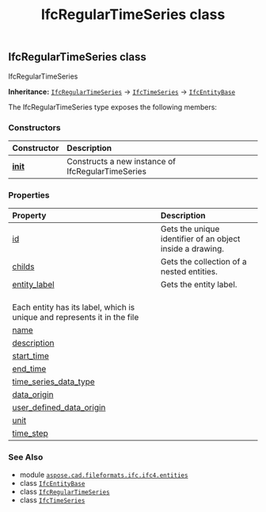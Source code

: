 ﻿---
title: IfcRegularTimeSeries class
second_title: Aspose.CAD for Python via .NET API References
description: 
type: docs
weight: 5080
url: /python-net/aspose.cad.fileformats.ifc.ifc4.entities/ifcregulartimeseries/
is_root: false
---

## IfcRegularTimeSeries class

IfcRegularTimeSeries



**Inheritance:** [`IfcRegularTimeSeries`](/cad/python-net/aspose.cad.fileformats.ifc.ifc4.entities/ifcregulartimeseries) → 
[`IfcTimeSeries`](/cad/python-net/aspose.cad.fileformats.ifc.ifc4.entities/ifctimeseries) → 
[`IfcEntityBase`](/cad/python-net/aspose.cad.fileformats.ifc/ifcentitybase)



The IfcRegularTimeSeries type exposes the following members:

### Constructors
| Constructor | Description |
| :- | :- |
| [__init__](/cad/python-net/aspose.cad.fileformats.ifc.ifc4.entities/ifcregulartimeseries/__init__/#) | Constructs a new instance of IfcRegularTimeSeries |


### Properties
| Property | Description |
| :- | :- |
| [id](/cad/python-net/aspose.cad.fileformats.ifc.ifc4.entities/ifcregulartimeseries/id) | Gets the unique identifier of an object inside a drawing. |
| [childs](/cad/python-net/aspose.cad.fileformats.ifc.ifc4.entities/ifcregulartimeseries/childs) | Gets the collection of a nested entities. |
| [entity_label](/cad/python-net/aspose.cad.fileformats.ifc.ifc4.entities/ifcregulartimeseries/entity_label) | Gets the entity label.<br/>Each entity has its label, which is unique and represents it in the file |
| [name](/cad/python-net/aspose.cad.fileformats.ifc.ifc4.entities/ifcregulartimeseries/name) |  |
| [description](/cad/python-net/aspose.cad.fileformats.ifc.ifc4.entities/ifcregulartimeseries/description) |  |
| [start_time](/cad/python-net/aspose.cad.fileformats.ifc.ifc4.entities/ifcregulartimeseries/start_time) |  |
| [end_time](/cad/python-net/aspose.cad.fileformats.ifc.ifc4.entities/ifcregulartimeseries/end_time) |  |
| [time_series_data_type](/cad/python-net/aspose.cad.fileformats.ifc.ifc4.entities/ifcregulartimeseries/time_series_data_type) |  |
| [data_origin](/cad/python-net/aspose.cad.fileformats.ifc.ifc4.entities/ifcregulartimeseries/data_origin) |  |
| [user_defined_data_origin](/cad/python-net/aspose.cad.fileformats.ifc.ifc4.entities/ifcregulartimeseries/user_defined_data_origin) |  |
| [unit](/cad/python-net/aspose.cad.fileformats.ifc.ifc4.entities/ifcregulartimeseries/unit) |  |
| [time_step](/cad/python-net/aspose.cad.fileformats.ifc.ifc4.entities/ifcregulartimeseries/time_step) |  |



### See Also
* module [`aspose.cad.fileformats.ifc.ifc4.entities`](..)
* class [`IfcEntityBase`](/cad/python-net/aspose.cad.fileformats.ifc/ifcentitybase)
* class [`IfcRegularTimeSeries`](/cad/python-net/aspose.cad.fileformats.ifc.ifc4.entities/ifcregulartimeseries)
* class [`IfcTimeSeries`](/cad/python-net/aspose.cad.fileformats.ifc.ifc4.entities/ifctimeseries)
